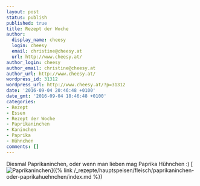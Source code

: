 ```yaml
---
layout: post
status: publish
published: true
title: Rezept der Woche
author:
  display_name: cheesy
  login: cheesy
  email: christine@cheesy.at
  url: http://www.cheesy.at/
author_login: cheesy
author_email: christine@cheesy.at
author_url: http://www.cheesy.at/
wordpress_id: 31312
wordpress_url: http://www.cheesy.at/?p=31312
date: '2016-09-04 20:46:48 +0100'
date_gmt: '2016-09-04 18:46:48 +0100'
categories:
- Rezept
- Essen
- Rezept der Woche
- Paprikaninchen
- Kaninchen
- Paprika
- Hühnchen
comments: []
---
```

Diesmal Paprikaninchen, oder wenn man lieben mag Paprika Hühnchen :)
[![Paprikaninchen](http://www.cheesy.at/wp-content/uploads/Paprikaninchen.jpg)]({% link /_rezepte/hauptspeisen/fleisch/paprikaninchen-oder-paprikahuehnchen/index.md %})
